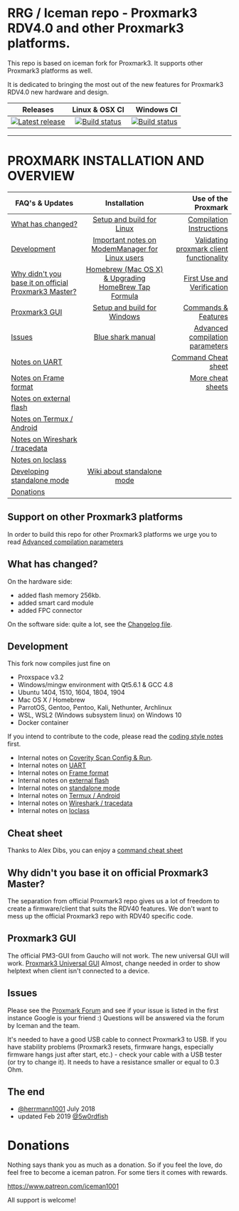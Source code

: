 # RRG / Iceman repo - Proxmark3 RDV4.0 and other Proxmark3 platforms.

This repo is based on iceman fork for Proxmark3.  It supports other Proxmark3 platforms as well.

It is dedicated to bringing the most out of the new features for Proxmark3 RDV4.0 new hardware and design.


| Releases     | Linux & OSX CI       | Windows CI |
| ------------------- |:-------------------:| -------------------:|
| [![Latest release](https://img.shields.io/github/release/RfidResearchGroup/proxmark3.svg)](https://github.com/RfidResearchGroup/proxmark3/releases/latest) | [![Build status](https://travis-ci.org/RfidResearchGroup/proxmark3.svg?branch=master)](https://travis-ci.org/RfidResearchGroup/proxmark3) | [![Build status](https://ci.appveyor.com/api/projects/status/b4gwrhq3nc876cuu/branch/master?svg=true)](https://ci.appveyor.com/project/RfidResearchGroup/proxmark3/branch/master) |

---

# PROXMARK INSTALLATION AND OVERVIEW

| FAQ's & Updates     | Installation        | Use of the Proxmark |
| ------------------- |:-------------------:| -------------------:|
|[What has changed?](#what-has-changed)  | [Setup and build for Linux](/doc/md/Installation_Instructions/Linux-Installation-Instructions.md) | [Compilation Instructions](/doc/md/Use_of_Proxmark/0_Compilation-Instructions.md)|
|[Development](#development) | [Important notes on ModemManager for Linux users](/doc/md/Installation_Instructions/ModemManager-Must-Be-Discarded.md) | [Validating proxmark client functionality](/doc/md/Use_of_Proxmark/1_Validation.md) |
|[Why didn't you base it on official Proxmark3 Master?](#why-didnt-you-base-it-on-official-proxmark3-master)| [Homebrew (Mac OS X) & Upgrading HomeBrew Tap Formula](/doc/md/Installation_Instructions/Mac-OS-X-Homebrew-Installation-Instructions.md) | [First Use and Verification](/doc/md/Use_of_Proxmark/2_Configuration-and-Verification.md)|
|[Proxmark3 GUI](#proxmark3-gui)|[Setup and build for Windows](/doc/md/Installation_Instructions/Windows-Installation-Instructions.md)|[Commands & Features](/doc/md/Use_of_Proxmark/3_Commands-and-Features.md)|
|[Issues](#issues)|[Blue shark manual](/doc/bt_manual_v10.md) |[Advanced compilation parameters](/doc/md/Use_of_Proxmark/4_Advanced-compilation-parameters.md)|
|[Notes on UART](/doc/uart_notes.md)||[Command Cheat sheet](/doc/cheatsheet.md)|
|[Notes on Frame format](/doc/new_frame_format.md)||[More cheat sheets](https://github.com/RfidResearchGroup/proxmark3/wiki/More-cheat-sheets)|
|[Notes on external flash](/doc/ext_flash_notes.md)|||
|[Notes on Termux / Android](/doc/termux_notes.md)|||
|[Notes on Wireshark / tracedata](/doc/trace_wireshark_notes.md)|||
|[Notes on loclass](/doc/loclass_notes.md)|||
|[Developing standalone mode](/armsrc/Standalone/readme.md)|[Wiki about standalone mode](https://github.com/RfidResearchGroup/proxmark3/wiki/Standalone-mode) ||
|[Donations](#Donations)|||

## Support on other Proxmark3 platforms
In order to build this repo for other Proxmark3 platforms we urge you to read [Advanced compilation parameters](/doc/md/Use_of_Proxmark/4_Advanced-compilation-parameters.md)

## What has changed?

On the hardware side:

  * added flash memory 256kb.
  * added smart card module
  * added FPC connector

On the software side: quite a lot, see the [Changelog file](CHANGELOG.md).

## Development
This fork now compiles just fine on 
   - Proxspace v3.2
   - Windows/mingw environment with Qt5.6.1 & GCC 4.8
   - Ubuntu 1404, 1510, 1604, 1804, 1904
   - Mac OS X / Homebrew
   - ParrotOS, Gentoo, Pentoo, Kali, Nethunter, Archlinux
   - WSL, WSL2  (Windows subsystem linux) on Windows 10
   - Docker container

If you intend to contribute to the code, please read the [coding style notes](HACKING.md) first.

- Internal notes on [Coverity Scan Config & Run](/doc/md/Development/Coverity-Scan-Config-%26-Run.md).
- Internal notes on [UART](/doc/uart_notes.md)
- Internal notes on [Frame format](/doc/new_frame_format.md)
- Internal notes on [external flash](/doc/ext_flash_notes.md)
- Internal notes on [standalone mode](https://github.com/RfidResearchGroup/proxmark3/wiki/Standalone-mode)
- Internal notes on [Termux / Android](/doc/termux_notes.md)
- Internal notes on [Wireshark / tracedata](/doc/trace_wireshark_notes.md)
- Internal notes on [loclass](/doc/loclass_notes.md)

## Cheat sheet
Thanks to Alex Dibs, you can enjoy a [command cheat sheet](/doc/cheatsheet.md)

## Why didn't you base it on official Proxmark3 Master?

The separation from official Proxmark3 repo gives us a lot of freedom to create a firmware/client that suits the RDV40 features. We don't want to mess up the official Proxmark3 repo with RDV40 specific code.

## Proxmark3 GUI
The official PM3-GUI from Gaucho will not work.
The new universal GUI will work. [Proxmark3 Universal GUI](https://github.com/burma69/PM3UniversalGUI) Almost, change needed in order to show helptext when client isn't connected to a device.

## Issues

Please see the [Proxmark Forum](http://www.proxmark.org/forum/index.php) and see if your issue is listed in the first instance Google is your friend :) Questions will be answered via the forum by Iceman and the team. 

It's needed to have a good USB cable to connect Proxmark3 to USB. If you have stability problems (Proxmark3 resets, firmware hangs, especially firmware hangs just after start, etc.) - check your cable with a USB tester (or try to change it). It needs to have a resistance smaller or equal to 0.3 Ohm.

## The end

- [@herrmann1001](https://mobile.twitter.com/herrmann1001) July 2018
- updated Feb 2019 [@5w0rdfish](https://mobile.twitter.com/5w0rdFish)

# Donations
Nothing says thank you as much as a donation. So if you feel the love, do feel free to become a iceman patron. For some tiers it comes with rewards.

https://www.patreon.com/iceman1001

All support is welcome!
